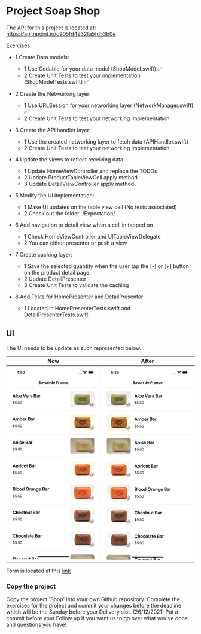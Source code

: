 # Project Soap Shop

The API for this project is located at: https://api.npoint.io/c905fd4932fa5fd53b0e

Exercises:
- 1 Create Data models:
    - 1 Use Codable for your data model (ShopModel.swift) ✅
    - 2 Create Unit Tests to test your implementation (ShopModelTests.swift) ✅
- 2 Create the Networking layer:
    - 1 Use URLSession for your networking layer (NetworkManager.swift) ✅
    - 2 Create Unit Tests to test your networking implementation
- 3 Create the API handler layer:
    - 1 Use the created networking layer to fetch data (APIHandler.swift)
    - 2 Create Unit Tests to test your networking implementation
- 4 Update the views to reflect receiving data
    - 1 Update HomeViewController and replace the TODOs
    - 2 Update ProductTableViewCell apply method.
    - 3 Update DetailViewController apply method
- 5 Modify the UI implementation:
    - 1 Make UI updates on the table view cell (No tests associated)
    - 2 Check out the folder ./Expectation/
- 6 Add navigation to detail view when a cell in tapped on
    - 1 Check HomeViewController and UITableViewDelegate
    - 2 You can either presenter or push a view
- 7 Create caching layer:
    - 1 Save the selected quantity when the user tap the [-] or [+] button on the product detail page.
    - 2 Update DetailPresenter
    - 3 Create Unit Tests to validate the caching

- 8 Add Tests for HomePresenter and DetailPresenter
    - 1 Located in HomePresenterTests.swift and DetailPresenterTests.swift

## UI

The UI needs to be update as such represented below. 

Now | After
-- | -- 
<img src="https://github.com/Xodia/ios-101-epitech-2021/blob/main/Shop/Shop/Expectation/Before.png" width="300" /> | <img src="https://github.com/Xodia/ios-101-epitech-2021/blob/main/Shop/Shop/Expectation/After.png" width="300" />


Form is located at this [link](https://docs.google.com/forms/d/1Qn3CR5MWs6z8qiXyBBqNv58V-ScXbLTD8kDOyE797Y4/prefill)

### Copy the project 

Copy the project 'Shop' into your own Github repository.
Complete the exercises for the project and commit your changes before the deadline which will be the Sunday before your Delivery slot. (26/12/2021)
Put a commit before your Follow up if you want us to go over what you've done and questions you have!
